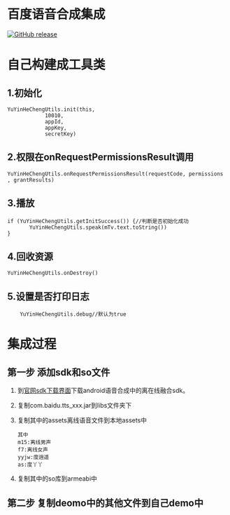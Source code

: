 # 百度语音合成集成

[![GitHub release](https://img.shields.io/badge/release-1.0.7-green.svg)]()

# 自己构建成工具类

## 1.初始化

```
YuYinHeChengUtils.init(this,
            10010,
            appId,
            appKey,
            secretKey)
```

## 2.权限在onRequestPermissionsResult调用

```
YuYinHeChengUtils.onRequestPermissionsResult(requestCode, permissions , grantResults)
```

## 3.播放

```
if (YuYinHeChengUtils.getInitSuccess()) {//判断是否初始化成功
       YuYinHeChengUtils.speak(mTv.text.toString())
}
```

## 4.回收资源

```
YuYinHeChengUtils.onDestroy()
```

## 5.设置是否打印日志

```
    YuYinHeChengUtils.debug//默认为true
```


# 集成过程
## 第一步 添加sdk和so文件

1. 到[官网sdk下载界面](http://ai.baidu.com/sdk)下载android语音合成中的离在线融合sdk。
2. 复制com.baidu.tts_xxx.jar到libs文件夹下
3. 复制其中的assets离线语音文件到本地assets中
    
    ```
    其中
    m15:离线男声
    f7:离线女声
    yyjw:度逍遥
    as:度丫丫
    ```

4. 复制其中的so库到armeabi中

## 第二步 复制deomo中的其他文件到自己demo中

